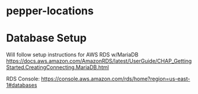 # pepper-locations

# Database Setup
Will follow setup instructions for AWS RDS w/MariaDB https://docs.aws.amazon.com/AmazonRDS/latest/UserGuide/CHAP_GettingStarted.CreatingConnecting.MariaDB.html

RDS Console: https://console.aws.amazon.com/rds/home?region=us-east-1#databases
